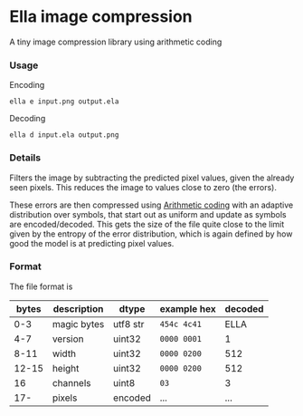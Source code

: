# Ella image compression

A tiny image compression library using arithmetic coding

### Usage

Encoding

`ella e input.png output.ela`

Decoding

`ella d input.ela output.png`

### Details

Filters the image by subtracting the predicted pixel values, given the already seen pixels. This reduces the image to values close to zero (the errors).

These errors are then compressed using [Arithmetic coding](https://en.wikipedia.org/wiki/Arithmetic_coding) with an adaptive distribution over symbols, that start out as uniform and update as symbols are encoded/decoded. 
This gets the size of the file quite close to the limit given by the entropy of the error distribution, which is again defined by how good the model is at predicting pixel values.

### Format

The file format is 

|bytes|description| dtype | example hex | decoded |
|---|---|---|---| --- |
| 0-3 | magic bytes| utf8 str| `454c 4c41` | ELLA |
| 4-7 | version | uint32| `0000 0001` | 1 | 
| 8-11 | width | uint32| `0000 0200` | 512 | 
| 12-15 | height | uint32| `0000 0200` | 512 |
| 16 | channels | uint8 | `03` | 3 |
| 17- | pixels | encoded | ... | ... |


